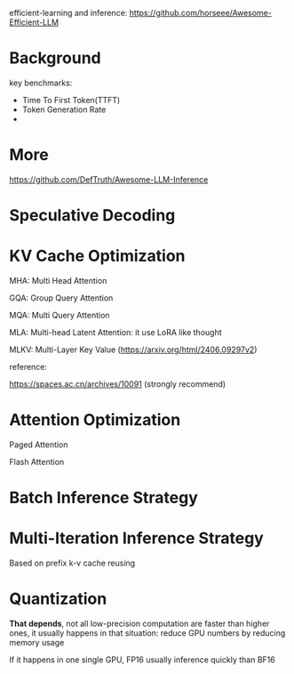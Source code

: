 

efficient-learning and inference: https://github.com/horseee/Awesome-Efficient-LLM

# Background


key benchmarks:

- Time To First Token(TTFT)
- Token Generation Rate
- 

# More

https://github.com/DefTruth/Awesome-LLM-Inference

# Speculative Decoding

# KV Cache Optimization

MHA: Multi Head Attention

GQA: Group Query Attention

MQA: Multi Query Attention

MLA:  Multi-head Latent Attention: it use LoRA like thought

MLKV: Multi-Layer Key Value (https://arxiv.org/html/2406.09297v2)

reference:

https://spaces.ac.cn/archives/10091  (strongly recommend)

# Attention Optimization


Paged Attention

Flash Attention



# Batch Inference Strategy

# Multi-Iteration Inference Strategy

Based on prefix k-v cache reusing

# Quantization

**That depends**, not all low-precision computation are faster than higher ones, it usually happens in that situation: reduce GPU numbers by reducing memory usage

If it happens in one single GPU, FP16 usually inference quickly than BF16
